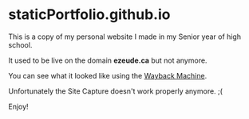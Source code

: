 # staticPortfolio.github.io

This is a copy of my personal website I made in my Senior year of high school.

It used to be live on the domain **ezeude.ca** but not anymore.

You can see what it looked like using the [Wayback Machine](https://web.archive.org/web/20220203153008/http://ezeude.ca/).

Unfortunately the Site Capture doesn't work properly anymore. ;(

Enjoy!
